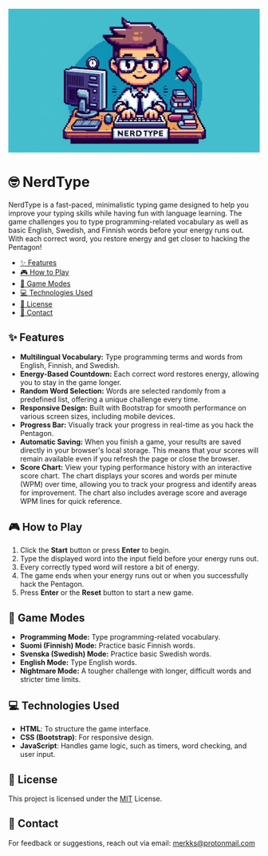 ![nerdtype](./images/nerdtype.jpeg)

# 🤓 NerdType

NerdType is a fast-paced, minimalistic typing game designed to help you improve your typing skills while having fun with language learning. The game challenges you to type programming-related vocabulary as well as basic English, Swedish, and Finnish words before your energy runs out. With each correct word, you restore energy and get closer to hacking the Pentagon!

<!-- vim-markdown-toc GFM -->

* [✨ Features](#-features)
* [🎮 How to Play](#-how-to-play)
* [🎯 Game Modes](#-game-modes)
* [💻 Technologies Used](#-technologies-used)
* [📄 License](#-license)
* [📧 Contact](#-contact)

<!-- vim-markdown-toc -->

## ✨ Features

- **Multilingual Vocabulary:** Type programming terms and words from English, Finnish, and Swedish.
- **Energy-Based Countdown:** Each correct word restores energy, allowing you to stay in the game longer.
- **Random Word Selection:** Words are selected randomly from a predefined list, offering a unique challenge every time.
- **Responsive Design:** Built with Bootstrap for smooth performance on various screen sizes, including mobile devices.
- **Progress Bar:** Visually track your progress in real-time as you hack the Pentagon.
- **Automatic Saving:** When you finish a game, your results are saved directly in your browser's local storage. This means that your scores will remain available even if you refresh the page or close the browser.
- **Score Chart:** View your typing performance history with an interactive score chart. The chart displays your scores and words per minute (WPM) over time, allowing you to track your progress and identify areas for improvement. The chart also includes average score and average WPM lines for quick reference.

## 🎮 How to Play

1. Click the **Start** button or press **Enter** to begin.
2. Type the displayed word into the input field before your energy runs out.
3. Every correctly typed word will restore a bit of energy.
4. The game ends when your energy runs out or when you successfully hack the Pentagon.
5. Press **Enter** or the **Reset** button to start a new game.

## 🎯 Game Modes

- **Programming Mode:** Type programming-related vocabulary.
- **Suomi (Finnish) Mode:** Practice basic Finnish words.
- **Svenska (Swedish) Mode:** Practice basic Swedish words.
- **English Mode:** Type English words.
- **Nightmare Mode:** A tougher challenge with longer, difficult words and stricter time limits.

## 💻 Technologies Used

- **HTML**: To structure the game interface.
- **CSS (Bootstrap)**: For responsive design.
- **JavaScript**: Handles game logic, such as timers, word checking, and user input.

## 📄 License

This project is licensed under the [MIT](https://mit-license.org/) License.

## 📧 Contact

For feedback or suggestions, reach out via email: merkks@protonmail.com

